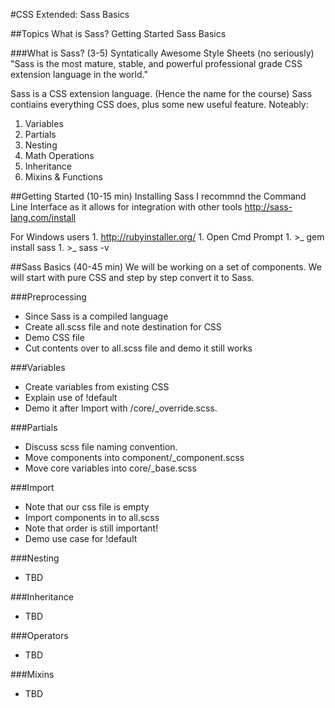 #CSS Extended: Sass Basics 

##Topics
  What is Sass?
  Getting Started
  Sass Basics
  
###What is Sass? (3-5)
  Syntatically Awesome Style Sheets (no seriously)
    "Sass is the most mature, stable, and powerful professional grade CSS extension language in the world."
    
  Sass is a CSS extension language. (Hence the name for the course)
  Sass contiains everything CSS does, plus some new useful feature.
  Noteably:
  1. Variables
  1. Partials
  1. Nesting
  1. Math Operations
  1. Inheritance
  1. Mixins & Functions
  
##Getting Started (10-15 min)
  Installing Sass
  I recommnd the Command Line Interface as it allows for integration with other tools
    http://sass-lang.com/install
    
  For Windows users
    1. http://rubyinstaller.org/
    1. Open Cmd Prompt
    1. >_ gem install sass
    1. >_ sass -v
      
##Sass Basics (40-45 min)
  We will be working on a set of components.
  We will start with pure CSS and step by step convert it to Sass.
  
###Preprocessing
  - Since Sass is a compiled language
  - Create  all.scss file and note destination for CSS
  - Demo CSS file
  - Cut contents over to all.scss file and demo it still works

###Variables
  - Create variables from existing CSS
  - Explain use of !default
  - Demo it after Import with /core/_override.scss.

###Partials
  - Discuss scss file naming convention.
  - Move components into component/_component.scss
  - Move core variables into core/_base.scss

###Import
  - Note that our css file is empty
  - Import components in to all.scss
  - Note that order is still important!
  - Demo use case for !default

###Nesting
  - TBD

###Inheritance
  - TBD

###Operators
  - TBD

###Mixins
  - TBD